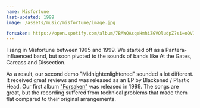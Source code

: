 ```yaml
---
name: Misfortune
last-updated: 1999
image: /assets/music/misfortune/image.jpg

forsaken: https://open.spotify.com/album/7BAWQAsqeHmhiZGVOludpZ?si=oQVJt2AuQ5GZC0zyh5FXOA
---
```


I sang in Misfortune between 1995 and 1999. We started off as a Pantera-influenced band, but soon pivoted to the sounds of bands like At the Gates, Carcass and Dissection.

As a result, our second demo "Midnightenlightened" sounded a lot different. It received great reviews and was released as an EP by Blackened / Plastic Head. Our first album ["Forsaken"]({{page.forsaken}}) was released in 1999. The songs are great, but the recording suffered from technical problems that made them flat compared to their original arrangements.